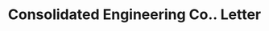 ---
doi: 10.7916/D87S90SV
date_other: '1914'
date_other_textual: '1914'
form: correspondence
genre:
- Letters (correspondence)
name:
- Consolidated Engineering Co.
object_in_context_url: https://biggert.cul.columbia.edu/items/view/ave_biggert_00546
subject_hierarchical_geographic:
- Baltimore, Maryland, United States
subject_name:
- Consolidated Engineering Co.
title: Consolidated Engineering Co.. Letter
sort_title: Consolidated Engineering Co.. Letter
call_number: ave_biggert_00546
coordinates:
- 39.28333333333333,-76.61666666666666
pid: ave_biggert_00546
identifiers: ave_biggert_00546
thumbnail: https://derivativo-2.library.columbia.edu/iiif/2/ldpd:343765/full/!256,256/0/native.jpg
permalink: "/items/ave_biggert_00546/"
layout: iiif-image-page
---
